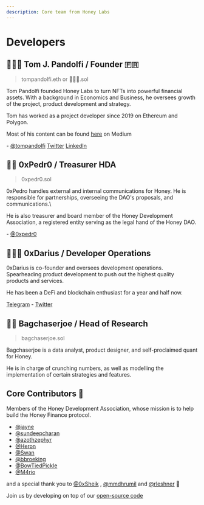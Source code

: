 ```yaml
---
description: Core team from Honey Labs
---
```


# Developers

## 🧙🏻‍♂ Tom J. Pandolfi / Founder 🇫🇷

> tompandolfi.eth or 🧙🏻‍♂️.sol

Tom Pandolfi founded Honey Labs to turn NFTs into powerful financial assets. With a background in Economics and Business, he oversees growth of the project, product development and strategy.

Tom has worked as a project developer since 2019 on Ethereum and Polygon.

Most of his content can be found [here](https://tomjpandolfi.medium.com/) on Medium

\- [@tompandolfi](http://t.me/tompandolfi) [Twitter](https://twitter.com/tomjpandolfi) [LinkedIn](https://www.linkedin.com/in/tom-j-pandolfi-077b7515a/?miniProfileUrn=urn%3Ali%3Afs\_miniProfile%3AACoAACZCfRsBr\_YmxhmHUQ78xWNKuNRWuSIwrC8)

## 👨‍💻 0xPedr0 / Treasurer HDA

> 0xpedr0.sol

0xPedro handles external and internal communications for Honey. He is responsible for partnerships, overseeing the DAO's proposals, and communications.\


He is also treasurer and board member of the Honey Development Association, a registered entity serving as the legal hand of the Honey DAO.&#x20;

\- [@0xpedr0](https://twitter.com/0xPedr0)

## 🦸🏻‍♂️ 0xDarius / Developer Operations

0xDarius is co-founder and oversees development operations. Spearheading product development to push out the highest quality products and services.&#x20;

He has been a DeFi and blockchain enthusiast for a year and half now.

[Telegram](https://t.me/dariusfdi) - [Twitter](https://twitter.com/dariusfoodeei)

## 🧞‍♂️ Bagchaserjoe / Head of Research

> bagchaserjoe.sol

Bagchaserjoe is a data analyst, product designer, and self-proclaimed quant for Honey.

He is in charge of crunching numbers, as well as modelling the implementation of certain strategies and features.

## Core Contributors 🧠

Members of the Honey Development Association, whose mission is to help build the Honey Finance protocol.

* [@jayne](https://twitter.com/0xjayne)
* [@sundeepcharan](https://twitter.com/SundeepCharan)
* [@azothzephyr](https://twitter.com/AzothZephyr)
* [@Heron](https://twitter.com/BowTiedHeron)&#x20;
* [@Swan](https://twitter.com/BowTiedSwan)
* [@bbroeking](https://twitter.com/bbroeking)
* [@BowTiedPickle](https://twitter.com/BowTiedPickle)
* [@M4rio](https://twitter.com/m4rio\_eth)

and a special thank you to [@0xSheik](https://twitter.com/0xCryptoSheik) , [@mmdhrumil](https://twitter.com/mmdhrumil) and [@rleshner](https://twitter.com/rleshner) 💛

Join us by developing on top of our [open-source code](https://github.com/honey-labs)
